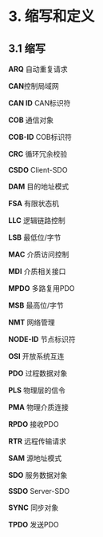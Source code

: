 # 3. **缩写和定义**

## 3.1 **缩写**

**ARQ** 自动重复请求

**CAN**控制局域网

**CAN ID** CAN标识符

**COB** 通信对象

**COB-ID** COB标识符

**CRC** 循环冗余校验

**CSDO** Client-SDO

**DAM** 目的地址模式

**FSA** 有限状态机

**LLC** 逻辑链路控制

**LSB** 最低位/字节

**MAC** 介质访问控制

**MDI** 介质相关接口

**MPDO** 多路复用PDO

**MSB** 最高位/字节

**NMT** 网络管理

**NODE-ID** 节点标识符

**OSI** 开放系统互连

**PDO** 过程数据对象

**PLS** 物理层的信令

**PMA** 物理介质连接

**RPDO** 接收PDO

**RTR** 远程传输请求

**SAM** 源地址模式

**SDO** 服务数据对象

**SSDO** Server-SDO

**SYNC** 同步对象

**TPDO** 发送PDO


